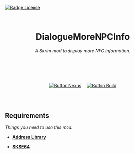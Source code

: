 
[![Badge License]][License]

<br>

<div align = center>

# DialogueMoreNPCInfo

*A Skrim mod to display more NPC information.*

<br>
<br>
<br>
<br>

[![Button Nexus]][Nexus]   
[![Button Build]][Build]

</div>

<br>
<br>

## Requirements

*Things you need to use this mod.*

- **[Address Library]**

- **[SKSE64]**

<br>


<!----------------------------------------------------------------------------->

[Address Library]: https://www.nexusmods.com/skyrimspecialedition/mods/32444
[SKSE64]: https://skse.silverlock.org/
[Nexus]: https://www.nexusmods.com/skyrimspecialedition/mods/? 'Not yet available'

[License]: LICENSE
[Build]: Documentation/Building.md


<!----------------------------------[ Badges ]--------------------------------->

[Badge License]: https://img.shields.io/badge/License-MIT-ac8b11.svg?style=for-the-badge&labelColor=yellow


<!---------------------------------[ Buttons ]--------------------------------->

[Button Build]: https://img.shields.io/badge/Building-0080FF?style=for-the-badge&logoColor=white&logo=GitBook
[Button Nexus]: https://img.shields.io/badge/Ｎｅｘｕｓ_Mods-8197ec?style=for-the-badge&logoColor=white&logo=Dragonframe
